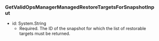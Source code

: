 ### GetValidOpsManagerManagedRestoreTargetsForSnapshotInput


- id: System.String
  - Required. The ID of the snapshot for which the list of restorable targets must be returned.
